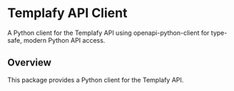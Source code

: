 # Templafy API Client

A Python client for the Templafy API using openapi-python-client for type-safe, modern Python API access.

## Overview

This package provides a Python client for the Templafy API.

